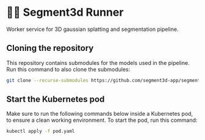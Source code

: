 # 🏃‍➡️ Segment3d Runner

Worker service for 3D gaussian splatting and segmentation pipeline.

## Cloning the repository

This repository contains submodules for the models used in the pipeline. Run this command to also clone the submodules:

```bash
git clone --recurse-submodules https://github.com/segment3d-app/segment3d-runner.git
```

## Start the Kubernetes pod

Make sure to run the following commands below inside a Kubernetes pod, to ensure a clean working environment. To start the pod, run this command:

```bash
kubectl apply -f pod.yaml
```
